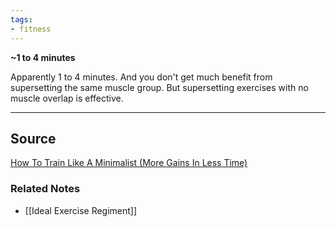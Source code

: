 ```yaml
---
tags:
- fitness
---
```

**~1 to 4 minutes**

Apparently 1 to 4 minutes. And you don't get much benefit from supersetting the same muscle group. But supersetting exercises with no muscle overlap is effective.

---



## Source

[How To Train Like A Minimalist (More Gains In Less Time)](https://youtu.be/xc4OtzAnVMI)

### Related Notes
- [[Ideal Exercise Regiment]]
